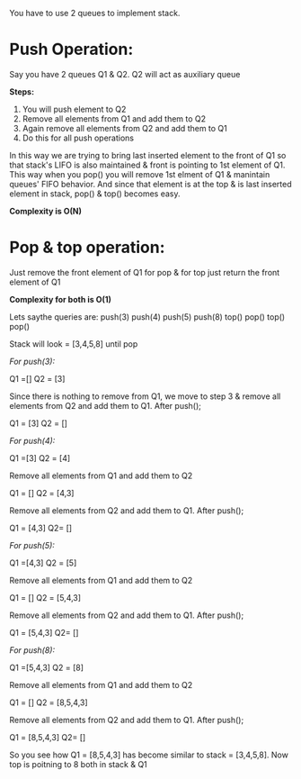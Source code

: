 You have to use 2 queues to implement stack.


# Push Operation:

Say you have 2 queues Q1 & Q2. Q2 will act as auxiliary queue

**Steps:**
1. You will push element to Q2
2. Remove all elements from Q1 and add them to Q2
3. Again remove all elements from Q2 and add them to Q1
4. Do this for all push operations

In this way we are trying to bring last inserted element to the front of Q1 so that stack's LIFO is also maintained &
front is pointing to 1st element of Q1. This way when you pop() you will remove 1st elment of Q1 & manintain queues' FIFO behavior. And since that element is at the top & is last inserted element in stack, pop() & top() becomes easy.

**Complexity is O(N)**

# Pop & top operation:
Just remove the front element of Q1 for pop & for top just return the front element of Q1

**Complexity for both is O(1)**

Lets saythe queries are: 
push(3)
push(4)
push(5)
push(8)
top()
pop()
top()
pop()


Stack will look = [3,4,5,8] until pop

*For push(3):*

Q1 =[]
Q2 = [3]

Since there is nothing to remove from Q1, we move to step 3 & remove all elements from Q2 and add them to Q1.
After push();

Q1 = [3]
Q2 = []


*For push(4):*

Q1 =[3]
Q2 = [4]

Remove all elements from Q1 and add them to Q2

Q1 = []
Q2 = [4,3]

Remove all elements from Q2 and add them to Q1.
After push();

Q1 = [4,3]
Q2= []


*For push(5):*

Q1 =[4,3]
Q2 = [5]

Remove all elements from Q1 and add them to Q2

Q1 = []
Q2 = [5,4,3]

Remove all elements from Q2 and add them to Q1.
After push();

Q1 = [5,4,3]
Q2= []

*For push(8):*

Q1 =[5,4,3]
Q2 = [8]

Remove all elements from Q1 and add them to Q2

Q1 = []
Q2 = [8,5,4,3]

Remove all elements from Q2 and add them to Q1.
After push();

Q1 = [8,5,4,3]
Q2= []

So you see how Q1 = [8,5,4,3] has become similar to stack = [3,4,5,8]. Now top is poitning to 8 both in stack & Q1